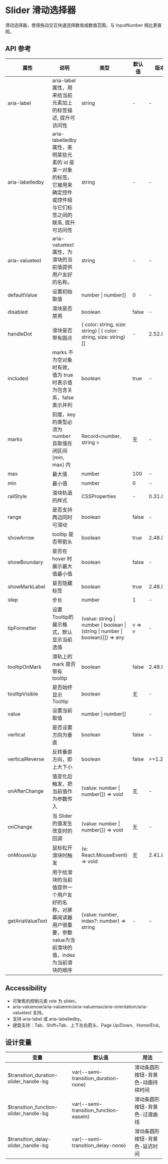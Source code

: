 # Slider 滑动选择器

滑动选择器，使用拖动交互快速选择数值或数值范围，与 InputNumber 相比更直观。

## API 参考

| 属性 | 说明 | 类型 | 默认值 | 版本 |
| ---- | ---- | ---- | ------ | ---- |
| aria-label | aria-label属性，用来给当前元素加上的标签描述, 提升可访问性 | string | - | - |
| aria-labelledby | aria-labelledby属性，表明某些元素的 id 是某一对象的标签。它被用来确定控件或控件组与它们标签之间的联系, 提升可访问性 | string | - | - |
| aria-valuetext | aria-valuetext属性，为滑块的当前值提供用户友好的名称。 | string | - | - |
| defaultValue | 设置初始取值 | number \| number[] | 0 | - |
| disabled | 滑块是否禁用 | boolean | false | - |
| handleDot | 滑块是否带有圆点 | { color: string, size: string} \| { color: string, size: string}[] | - | 2.52.0 |
| included | marks 不为空对象时有效，值为 true 时表示值为包含关系，false 表示并列 | boolean | true | - |
| marks | 刻度，key 的类型必须为 number 且取值在闭区间 [min, max] 内 | Record<number, string > | 无 | - |
| max | 最大值 | number | 100 | - |
| min | 最小值 | number | 0 | - |
| railStyle | 滑块轨道的样式 | CSSProperties | - | 0.31.0 |
| range | 是否支持两边同时可滑动 | boolean | false | - |
| showArrow | tooltip 是否带箭头 | boolean | true | 2.48.0 |
| showBoundary | 是否在 hover 时展示最大值最小值 | boolean | false | - |
| showMarkLabel | 是否隐藏标签 | boolean | true | 2.48.0 |
| step | 步长 | number | 1 | - |
| tipFormatter | 设置Tooltip的展示格式，默认显示当前选值 | (value: string \| number \| boolean \| (string \| number \| boolean)[]) => any | v => v | - |
| tooltipOnMark | 滑轨上的 mark 是否带有 tooltip | boolean | false | 2.48.0 |
| tooltipVisible | 是否始终显示Tooltip | boolean | 无 | - |
| value | 设置当前取值 | number \| number[] |  | - |
| vertical | 是否设置方向为垂直 | boolean | false | - |
| verticalReverse | 反转垂直方向，即上大下小 | boolean | false | >=1.29.0 |
| onAfterChange | 值变化后触发，把当前值作为参数传入 | (value: number \| number[]) => void | 无 | - |
| onChange | 当 Slider 的值发生改变时的回调 | (value: number \| number[]) => void | 无 | - |
| onMouseUp | 鼠标松开滑块时触发 | (e: React.MouseEvent<HTMLDivElement>) => void | 无 | 2.41.0 |
| getAriaValueText | 用于给滑块的当前值提供一个用户友好的名称，对屏幕阅读器用户很重要，参数value为当前滑块的值，index为当前滑块的顺序 | (value: number, index?: number) => string | - | - |

## Accessibility

- 可聚焦的控制元素 role 为 slider。
- aria-valuenow/aria-valuemin/aria-valuemax/aria-orientation/aria-valuetext 支持。
- 支持 aria-label 或 aria-labelledby。
- 键盘支持：Tab、Shift+Tab、上下左右箭头、Page Up/Down、Home/End。

## 设计变量

| 变量 | 默认值 | 用法 |
| ---- | ------ | ---- |
| $transition_duration-slider_handle-bg | var(--semi-transition_duration-none) | 滑动条圆形按钮-背景色-动画持续时间 |
| $transition_function-slider_handle-bg | var(--semi-transition_function-easeIn) | 滑动条圆形按钮-背景色-过渡曲线 |
| $transition_delay-slider_handle-bg | var(--semi-transition_delay-none) | 滑动条圆形按钮-背景色-延迟时间 |
